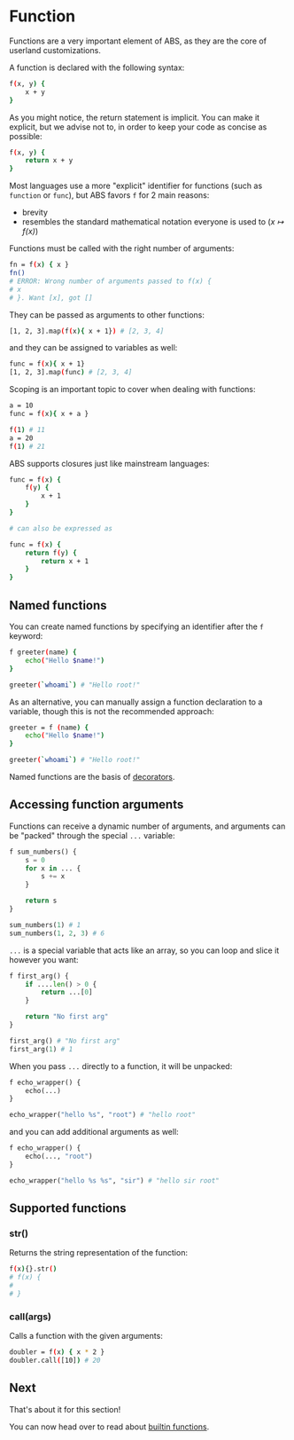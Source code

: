 # Function

Functions are a very important element of ABS,
as they are the core of userland customizations.

A function is declared with the following syntax:

``` bash
f(x, y) {
    x + y
}
```

As you might notice, the return statement is implicit.
You can make it explicit, but we advise not to, in order
to keep your code as concise as possible:

``` bash
f(x, y) {
    return x + y
}
```

Most languages use a more "explicit" identifier for
functions (such as `function` or `func`), but ABS
favors `f` for 2 main reasons:

* brevity
* resembles the standard mathematical notation everyone is used to (*x ↦ f(x)*)

Functions must be called with the right number of arguments:

``` bash
fn = f(x) { x }
fn()
# ERROR: Wrong number of arguments passed to f(x) {
# x
# }. Want [x], got []
```

They can be passed as arguments to other functions:

``` bash
[1, 2, 3].map(f(x){ x + 1}) # [2, 3, 4]
```

and they can be assigned to variables as well:

``` bash
func = f(x){ x + 1}
[1, 2, 3].map(func) # [2, 3, 4]
```

Scoping is an important topic to cover when dealing with
functions:

``` bash
a = 10
func = f(x){ x + a }

f(1) # 11
a = 20
f(1) # 21
```

ABS supports closures just like mainstream languages:

``` bash
func = f(x) {
    f(y) {
        x + 1
    }
}

# can also be expressed as

func = f(x) {
    return f(y) {
        return x + 1
    }
}
```

## Named functions

You can create named functions by specifying an identifier
after the `f` keyword:

``` bash
f greeter(name) {
    echo("Hello $name!")
}

greeter(`whoami`) # "Hello root!"
```

As an alternative, you can manually assign
a function declaration to a variable, though
this is not the recommended approach:

``` bash
greeter = f (name) {
    echo("Hello $name!")
}

greeter(`whoami`) # "Hello root!"
```

Named functions are the basis of [decorators](/types/decorators).

## Accessing function arguments

Functions can receive a dynamic number of arguments,
and arguments can be "packed" through the special
`...` variable:

```py
f sum_numbers() {
    s = 0
    for x in ... {
        s += x
    }

    return s
}

sum_numbers(1) # 1
sum_numbers(1, 2, 3) # 6
```

`...` is a special variable that acts
like an array, so you can loop and slice
it however you want:

```py
f first_arg() {
    if ....len() > 0 {
        return ...[0]
    }

    return "No first arg"
}

first_arg() # "No first arg"
first_arg(1) # 1
```

When you pass `...` directly to a function,
it will be unpacked:

```py
f echo_wrapper() {
    echo(...)
}

echo_wrapper("hello %s", "root") # "hello root"
```

and you can add additional arguments as well:

```py
f echo_wrapper() {
    echo(..., "root")
}

echo_wrapper("hello %s %s", "sir") # "hello sir root"
```

## Supported functions

### str()

Returns the string representation of the function:

``` bash
f(x){}.str()
# f(x) {
#
# }
```

### call(args)

Calls a function with the given arguments:

``` bash
doubler = f(x) { x * 2 }
doubler.call([10]) # 20
```

## Next

That's about it for this section!

You can now head over to read about [builtin functions](/types/builtin-function).